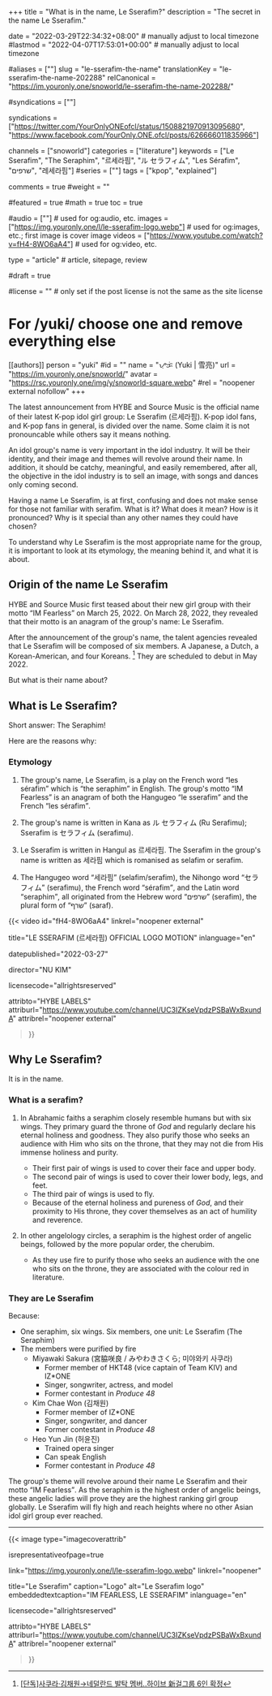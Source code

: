 +++
title = "What is in the name, Le Sserafim?"
description = "The secret in the name Le Sserafim."

date = "2022-03-29T22:34:32+08:00"                                          # manually adjust to local timezone
#lastmod = "2022-04-07T17:53:01+00:00"                                       # manually adjust to local timezone

#aliases = [""]
slug = "le-sserafim-the-name"
translationKey = "le-sserafim-the-name-202288"
relCanonical = "https://im.youronly.one/snoworld/le-sserafim-the-name-202288/"

#syndications = [""]

syndications = ["https://twitter.com/YourOnlyONEofcl/status/1508821970913095680", "https://www.facebook.com/YourOnly.ONE.ofcl/posts/626666011835966"]

channels = ["snoworld"]
categories = ["literature"]
keywords = ["Le Sserafim", "The Seraphim", "르세라핌", "ル セラフィム", "Les Sérafim", "שרפים", "레세라핌"]
#series = [""]
tags = ["kpop", "explained"]

comments = true
#weight = ""

#featured = true
#math = true
toc = true

#audio = [""]                                                          # used for og:audio, etc.
images = ["https://img.youronly.one/l/le-sserafim-logo.webp"]                 # used for og:images, etc.; first image is cover image
videos = ["https://www.youtube.com/watch?v=fH4-8WO6aA4"]                         # used for og:video, etc.

type = "article"                                                             # article, sitepage, review

#draft = true

#license = ""                                                         # only set if the post license is not the same as the site license

# For /yuki/ choose one and remove everything else
[[authors]]
  person = "yuki"
  #id = ""
  name = "ᜌᜓᜃᜒ (Yuki | 雪亮)"
  url = "https://im.youronly.one/snoworld/"
  avatar = "https://rsc.youronly.one/img/y/snoworld-square.webp"
  #rel = "noopener external nofollow"
+++

The latest announcement from HYBE and Source Music is the official name of their latest K-pop idol girl group: <bdi lang="ko-Latn">Le Sserafim</bdi> (<bdi lang="ko">르세라핌</bdi>). K-pop idol fans, and K-pop fans in general, is divided over the name. Some claim it is not pronouncable while others say it means nothing.

<!--more-->

An idol group's name is very important in the idol industry. It will be their identity, and their image and themes will revolve around their name. In addition, it should be catchy, meaningful, and easily remembered, after all, the objective in the idol industry is to sell an image, with songs and dances only coming second.

Having a name <bdi lang="ko-Latn">Le Sserafim</bdi>, is at first, confusing and does not make sense for those not familiar with <bdi lang="he-Latn">serafim</bdi>. What is it? What does it mean? How is it pronounced? Why is it special than any other names they could have chosen?

To understand why <bdi lang="ko-Latn">Le Sserafim</bdi> is the most appropriate name for the group, it is important to look at its etymology, the meaning behind it, and what it is about.

## Origin of the name Le Sserafim

HYBE and Source Music first teased about their new girl group with their motto <q>IM Fearless</q> on March 25, 2022. On March 28, 2022, they revealed that their motto is an anagram of the group's name: <bdi lang="ko-Latn">Le Sserafim</bdi>.

After the announcement of the group's name, the talent agencies revealed that <bdi lang="ko-Latn">Le Sserafim</bdi> will be composed of six members. A Japanese, a Dutch, a Korean-American, and four Koreans. [^le-sserafim-star-news-new-six-member-group] They are scheduled to debut in May 2022.

But what is their name about?

[^le-sserafim-star-news-new-six-member-group]: [[단독]사쿠라·김채원→네덜란드 발탁 멤버..하이브 新걸그룹 6인 확정](https://entertain.v.daum.net/v/20220325104557755 "[단독]사쿠라·김채원→네덜란드 발탁 멤버..하이브 新걸그룹 6인 확정")

## What is Le Sserafim?

Short answer: <bdi lang="en">The Seraphim</bdi>!

Here are the reasons why:

### Etymology

01. The group's name, <bdi lang="ko-Latn">Le Sserafim</bdi>, is a play on the French word <q><bdi lang="fr">les sérafim</bdi></q> which is <q><bdi lang="en">the seraphim</bdi></q> in English. The group's motto <q>IM Fearless</q> is an anagram of both the Hangugeo <q><bdi lang="ko-Latn">le sserafim</bdi></q> and the French <q><bdi lang="fr">les sérafim</bdi></q>.

01. The group's name is written in Kana as <bdi lang="ja">ル セラフィム</bdi> (<bdi lang="ja-Latn">Ru Serafimu</bdi>); <bdi lang="ko-Latn">Sserafim</bdi> is <bdi lang="ja">セラフィム</bdi> (<bdi lang="ja-Latn">serafimu</bdi>).

01. <bdi lang="ko-Latn">Le Sserafim</bdi> is written in Hangul as <bdi lang="ko">르세라핌</bdi>. The <bdi lang="ko-Latn">Sserafim</bdi> in the group's name is written as <bdi lang="ko">세라핌</bdi> which is romanised as <bdi lang="ko-Latn">selafim</bdi> or <bdi lang="ko-Latn">serafim</bdi>.

01. The Hangugeo word <q><bdi lang="ko">세라핌</bdi></q> (<bdi lang="ko-Latn">selafim</bdi>/<bdi lang="ko-Latn">serafim</bdi>), the Nihongo word <q><bdi lang="ja">セラフィム</bdi></q> (<bdi lang="ja-Latn">serafimu</bdi>), the French word <q><bdi lang="fr">sérafim</bdi></q>, and the Latin word <q><bdi lang="lat">seraphim</bdi></q>, all originated from the Hebrew word <q><bdi lang="he">שרפים</bdi></q> (<bdi lang="he-Latn">serafim</bdi>), the plural form of <q><bdi lang="he">שרף</bdi></q> (<bdi lang="he-Latn">saraf</bdi>).

{{< video
  id="fH4-8WO6aA4"
  linkrel="noopener external"

  title="LE SSERAFIM (르세라핌) OFFICIAL LOGO MOTION"
  inlanguage="en"

  datepublished="2022-03-27"

  director="NU KIM"

  licensecode="allrightsreserved"

  attribto="HYBE LABELS"
  attriburl="https://www.youtube.com/channel/UC3IZKseVpdzPSBaWxBxundA"
  attribrel="noopener external"
>}}

## Why Le Sserafim?

It is in the name.

### What is a serafim?

01. In Abrahamic faiths a <bdi lang="lat">seraphim</bdi> closely resemble humans but with six wings. They primary guard the throne of *God* and regularly declare his eternal holiness and goodness. They also purify those who seeks an audience with Him who sits on the throne, that they may not die from His immense holiness and purity.

    - Their first pair of wings is used to cover their face and upper body.
    - The second pair of wings is used to cover their lower body, legs, and feet.
    - The third pair of wings is used to fly.
    - Because of the eternal holiness and pureness of *God*, and their proximity to His throne, they cover themselves as an act of humility and reverence.

01. In other angelology circles, a <bdi lang="lat">seraphim</bdi> is the highest order of angelic beings, followed by the more popular order, the <bdi lang="lat">cherubim</bdi>.

    - As they use <span class="text-red">fire</span> to purify those who seeks an audience with the one who sits on the throne, they are associated with the colour <span class="text-red">red</span> in literature.

### They are Le Sserafim

Because:

- One seraphim, six wings. Six members, one unit: <bdi lang="ko-Latn">Le Sserafim</bdi> (<bdi lang="en">The Seraphim</bdi>)
- The members were purified by fire
  - <bdi lang="ja-Latn">Miyawaki Sakura</bdi> (<bdi lang="ja">宮脇咲良</bdi> / <bdi lang="ja">みやわきさくら</bdi>; <bdi lang="ko">미야와키 사쿠라</bdi>)
    - Former member of HKT48 (vice captain of Team KIV) and IZ*ONE
    - Singer, songwriter, actress, and model
    - Former contestant in <cite><bdi lang="en-PH">Produce 48</bdi></cite>
  - <bdi lang="ko-Latn">Kim Chae Won</bdi> (<bdi lang="ko">김채원</bdi>)
    - Former member of IZ*ONE
    - Singer, songwriter, and dancer
    - Former contestant in <cite><bdi lang="en-PH">Produce 48</bdi></cite>
  - <bdi lang="ko-Latn">Heo Yun Jin</bdi> (<bdi lang="ko">허윤진</bdi>)
    - Trained opera singer
    - Can speak English
    - Former contestant in <cite><bdi lang="en-PH">Produce 48</bdi></cite>
<!-- - Their official colour may be <span class="text-red">red</span> -->

The group's theme will revolve around their name <bdi lang="ko-Latn">Le Sserafim</bdi> and their motto <q>IM Fearless</q>. As the seraphim is the highest order of angelic beings, these angelic ladies will prove they are the highest ranking girl group globally. Le Sserafim will fly high and reach heights where no other Asian idol girl group ever reached.

---

{{< image
  type="imagecoverattrib"

  isrepresentativeofpage=true

  link="https://img.youronly.one/l/le-sserafim-logo.webp"
  linkrel="noopener"

  title="Le Sserafim"
  caption="Logo"
  alt="Le Sserafim logo"
  embeddedtextcaption="IM FEARLESS, LE SSERAFIM"
  inlanguage="en"

  licensecode="allrightsreserved"

  attribto="HYBE LABELS"
  attriburl="https://www.youtube.com/channel/UC3IZKseVpdzPSBaWxBxundA"
  attribrel="noopener external"
>}}
